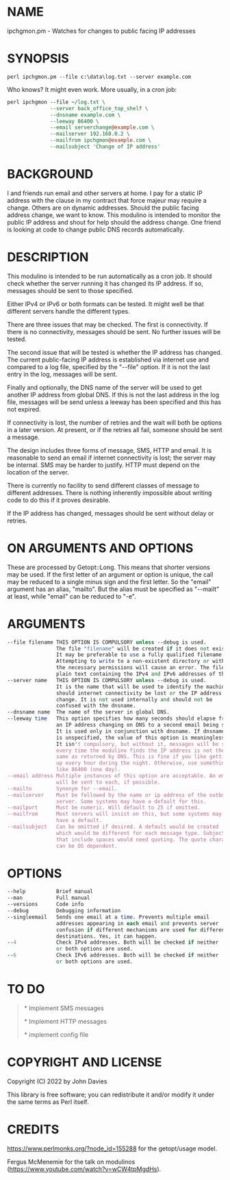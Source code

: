 # NAME

ipchgmon.pm - Watches for changes to public facing IP addresses

# SYNOPSIS

```
perl ipchgmon.pm --file c:\data\log.txt --server example.com
```

Who knows? It might even work. More usually, in a cron job:

```perl
perl ipchgmon --file ~/log.txt \
              --server back_office_top_shelf \
              --dnsname example.com \
              --leeway 86400 \
              --email serverchange@example.com \
              --mailserver 192.168.0.2 \
              --mailfrom ipchgmon@example.com \
              --mailsubject 'Change of IP address'
```

# BACKGROUND

I and friends run email and other servers at home. I pay for a static IP
address with the clause in my contract that force majeur may require a
change. Others are on dynamic addresses. Should the public facing address
change, we want to know. This modulino is intended to monitor the public
IP address and shout for help should the address change. One friend is
looking at code to change public DNS records automatically.

# DESCRIPTION

This modulino is intended to be run automatically as a cron job. It should
check whether the server running it has changed its IP address. If so, 
messages should be sent to those specified.

Either IPv4 or IPv6 or both formats can be tested. It might well be that
different servers handle the different types.

There are three issues that may be checked. The first is connectivity. If
there is no connectivity, messages should be sent. No further issues will be
tested.

The second issue that will be tested is whether the IP address has changed.
The current public-facing IP address is established via internet use and
compared to a log file, specified by the "--file" option. If it is not the
last entry in the log, messages will be sent.

Finally and optionally, the DNS name of the server will be used to get 
another IP address from global DNS. If this is not the last address in the
log file, messages will be send unless a leeway has been specified and this 
has not expired.

If connectivity is lost, the number of retries and the wait will both be
options in a later version. At present, or if the retries all fail, someone 
should be sent a message.

The design includes three forms of message, SMS, HTTP and email. It is 
reasonable to send an email if internet connectivity is lost; the server 
may be internal. SMS may be harder to justify. HTTP must depend on the 
location of the server.

There is currently no facility to send different classes of message to
different addresses. There is nothing inherently impossible about writing
code to do this if it proves desirable.

If the IP address has changed, messages should be sent without delay or retries.

# ON ARGUMENTS AND OPTIONS

These are processed by Getopt::Long. This means that shorter versions may
be used. If the first letter of an argument or option is unique, the call
may be reduced to a single minus sign and the first letter. So the "email"
argument has an alias, "mailto". But the alias must be specified as
"--mailt" at least, while "email" can be reduced to "-e".

# ARGUMENTS

```perl
--file filename THIS OPTION IS COMPULSORY unless --debug is used.
                The file "filename" will be created if it does not exist.
                It may be preferable to use a fully qualified filename.
                Attempting to write to a non-existent directory or without
                the necessary permissions will cause an error. The file is
                plain text containing the IPv4 and IPv6 addresses of the server.
--server name   THIS OPTION IS COMPULSORY unless --debug is used.
                It is the name that will be used to identify the machine
                should internet connectivity be lost or the IP address
                change. It is not used internally and should not be
                confused with the dnsname.
--dnsname name  The name of the server in global DNS.
--leeway time   This option specifies how many seconds should elapse from
                an IP address changing on DNS to a second email being sent.
                It is used only in conjunction with dnsname. If dnsname
                is unspecified, the value of this option is meaningless.
                It isn't compulsory, but without it, messages will be sent
                every time the modulino finds the IP address is not the
                same as returned by DNS. This is fine if you like getting
                up every hour during the night. Otherwise, use something
                like 86400 (one day).
--email address Multiple instances of this option are acceptable. An email
                will be sent to each, if possible.
--mailto        Synonym for --email.
--mailserver    Must be followed by the name or ip address of the outbound
                server. Some systems may have a default for this.
--mailport      Must be numeric. Will default to 25 if omitted.
--mailfrom      Most servers will insist on this, but some systems may
                have a default.
--mailsubject   Can be omitted if desired. A default would be created
                which would be different for each message type. Subjects
                that include spaces would need quoting. The quote character
                can be OS dependent.
```

# OPTIONS

```perl
--help          Brief manual
--man           Full manual
--versions      Code info
--debug         Debugging information
--singleemail   Sends one email at a time. Prevents multiple email 
                addresses appearing in each email and prevents server
                confusion if different mechanisms are used for different
                destinations. Yes, it can happen.
--4             Check IPv4 addresses. Both will be checked if neither
                or both options are used.
--6             Check IPv6 addresses. Both will be checked if neither
                or both options are used.
```

# TO DO

> \* Implement SMS messages
>
> \* Implement HTTP messages
>
> \* implement config file

# COPYRIGHT AND LICENSE

Copyright (C) 2022 by John Davies

This library is free software; you can redistribute it and/or modify it under the same terms as Perl itself.

# CREDITS

https://www.perlmonks.org/?node_id=155288 for the getopt/usage model.

Fergus McMenemie for the talk on modulinos (https://www.youtube.com/watch?v=wCW4tpMgdHs).
